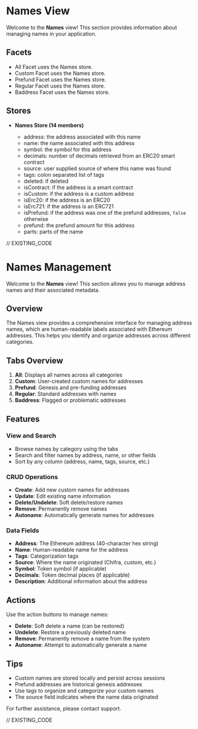 <!--
Copyright 2016, 2026 The Authors. All rights reserved.
Use of this source code is governed by a license that can
be found in the LICENSE file.

Parts of this file were auto generated. Edit only those parts of
the code inside of 'EXISTING_CODE' tags.
-->
# Names View

Welcome to the **Names** view! This section provides information about managing names in your application.

## Facets

- All Facet uses the Names store.
- Custom Facet uses the Names store.
- Prefund Facet uses the Names store.
- Regular Facet uses the Names store.
- Baddress Facet uses the Names store.

## Stores

- **Names Store (14 members)**

  - address: the address associated with this name
  - name: the name associated with this address
  - symbol: the symbol for this address
  - decimals: number of decimals retrieved from an ERC20 smart contract
  - source: user supplied source of where this name was found
  - tags: colon separated list of tags
  - deleted: if deleted
  - isContract: if the address is a smart contract
  - isCustom: if the address is a custom address
  - isErc20: if the address is an ERC20
  - isErc721: if the address is an ERC721
  - isPrefund: if the address was one of the prefund addresses, `false` otherwise
  - prefund: the prefund amount for this address
  - parts: parts of the name

// EXISTING_CODE
# Names Management

Welcome to the **Names** view! This section allows you to manage address names and their associated metadata.

## Overview

The Names view provides a comprehensive interface for managing address names, which are human-readable labels associated with Ethereum addresses. This helps you identify and organize addresses across different categories.

## Tabs Overview

1. **All**: Displays all names across all categories
2. **Custom**: User-created custom names for addresses
3. **Prefund**: Genesis and pre-funding addresses
4. **Regular**: Standard addresses with names
5. **Baddress**: Flagged or problematic addresses

## Features

### View and Search

- Browse names by category using the tabs
- Search and filter names by address, name, or other fields
- Sort by any column (address, name, tags, source, etc.)

### CRUD Operations

- **Create**: Add new custom names for addresses
- **Update**: Edit existing name information
- **Delete/Undelete**: Soft delete/restore names
- **Remove**: Permanently remove names
- **Autoname**: Automatically generate names for addresses

### Data Fields

- **Address**: The Ethereum address (40-character hex string)
- **Name**: Human-readable name for the address
- **Tags**: Categorization tags
- **Source**: Where the name originated (Chifra, custom, etc.)
- **Symbol**: Token symbol (if applicable)
- **Decimals**: Token decimal places (if applicable)
- **Description**: Additional information about the address

## Actions

Use the action buttons to manage names:

- **Delete**: Soft delete a name (can be restored)
- **Undelete**: Restore a previously deleted name
- **Remove**: Permanently remove a name from the system
- **Autoname**: Attempt to automatically generate a name

## Tips

- Custom names are stored locally and persist across sessions
- Prefund addresses are historical genesis addresses
- Use tags to organize and categorize your custom names
- The source field indicates where the name data originated

For further assistance, please contact support.

// EXISTING_CODE
